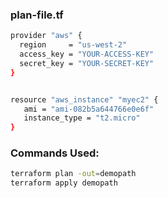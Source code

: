 ### plan-file.tf
```sh
provider "aws" {
  region     = "us-west-2"
  access_key = "YOUR-ACCESS-KEY"
  secret_key = "YOUR-SECRET-KEY"
}


resource "aws_instance" "myec2" {
   ami = "ami-082b5a644766e0e6f"
   instance_type = "t2.micro"
}
```
### Commands Used:
```sh
terraform plan -out=demopath
terraform apply demopath
```